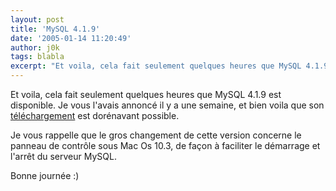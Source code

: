 ```yaml
---
layout: post
title: 'MySQL 4.1.9'
date: '2005-01-14 11:20:49'
author: j0k
tags: blabla
excerpt: "Et voila, cela fait seulement quelques heures que MySQL 4.1.9 est disponible.   Je vous l'avais annoncé il y a une semaine, et bien voila que son [téléchargement](http://dev.mysql.com/downloads/mysql/4.1.html) est dorénavant possible.  \n  \nJe vous rappelle que le gros changement de cette version concerne le panneau de contrôle sous Mac Os 10.3, de      …"
---
```


Et voila, cela fait seulement quelques heures que MySQL 4.1.9 est disponible.   Je vous l'avais annoncé il y a une semaine, et bien voila que son [téléchargement](http://dev.mysql.com/downloads/mysql/4.1.html) est dorénavant possible.

Je vous rappelle que le gros changement de cette version concerne le panneau de contrôle sous Mac Os 10.3, de façon à faciliter le démarrage et l'arrêt du serveur MySQL.

Bonne journée :)
